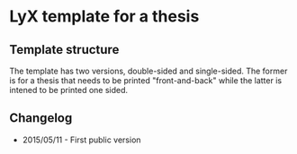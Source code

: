 # LyX template for a thesis #

## Template structure ##

The template has two versions, double-sided and single-sided. The former is for
a thesis that needs to be printed "front-and-back" while the latter is intened
to be printed one sided.

## Changelog ##

 * 2015/05/11 - First public version
 
